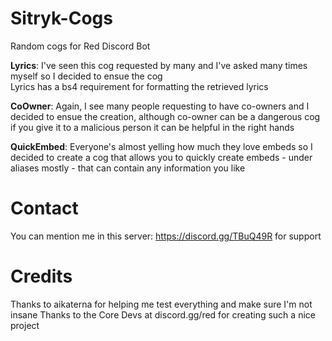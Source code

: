 # Sitryk-Cogs
Random cogs for Red Discord Bot

**Lyrics**: I've seen this cog requested by many and I've asked many times myself so I decided to ensue the cog           
          Lyrics has a bs4 requirement for formatting the retrieved lyrics
          
**CoOwner**: Again, I see many people requesting to have co-owners and I decided to ensue the creation, although co-owner can be a dangerous cog if you give it to a malicious person it can be helpful in the right hands

**QuickEmbed**: Everyone's almost yelling how much they love embeds so I decided to create a cog that allows you to quickly create embeds - under aliases mostly - that can contain any information you like

# Contact

You can mention me in this server: https://discord.gg/TBuQ49R for support

# Credits

Thanks to aikaterna for helping me test everything and make sure I'm not insane
Thanks to the Core Devs at discord.gg/red for creating such a nice project
